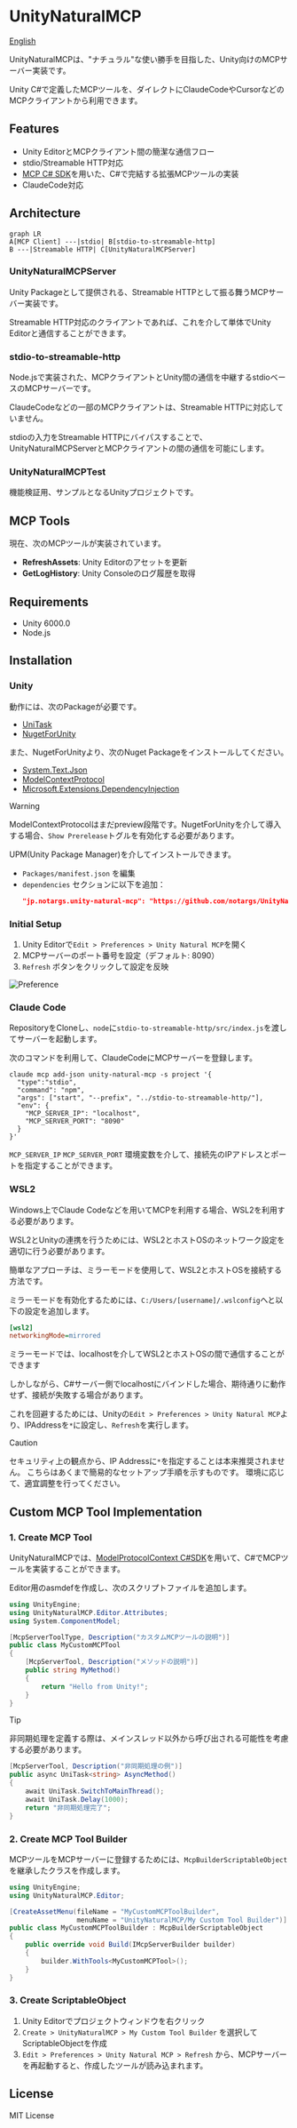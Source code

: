 # UnityNaturalMCP

[English](README.md)

UnityNaturalMCPは、"ナチュラル"な使い勝手を目指した、Unity向けのMCPサーバー実装です。

Unity C#で定義したMCPツールを、ダイレクトにClaudeCodeやCursorなどのMCPクライアントから利用できます。

## Features
- Unity EditorとMCPクライアント間の簡潔な通信フロー
- stdio/Streamable HTTP対応
- [MCP C# SDK](https://github.com/modelcontextprotocol/csharp-sdk)を用いた、C#で完結する拡張MCPツールの実装
- ClaudeCode対応

## Architecture
```mermaid
graph LR
A[MCP Client] ---|stdio| B[stdio-to-streamable-http]
B ---|Streamable HTTP| C[UnityNaturalMCPServer]
```

### UnityNaturalMCPServer
Unity Packageとして提供される、Streamable HTTPとして振る舞うMCPサーバー実装です。

Streamable HTTP対応のクライアントであれば、これを介して単体でUnity Editorと通信することができます。

### stdio-to-streamable-http
Node.jsで実装された、MCPクライアントとUnity間の通信を中継するstdioベースのMCPサーバーです。

ClaudeCodeなどの一部のMCPクライアントは、Streamable HTTPに対応していません。

stdioの入力をStreamable HTTPにバイパスすることで、UnityNaturalMCPServerとMCPクライアントの間の通信を可能にします。

### UnityNaturalMCPTest
機能検証用、サンプルとなるUnityプロジェクトです。

## MCP Tools
現在、次のMCPツールが実装されています。

- **RefreshAssets**: Unity Editorのアセットを更新
- **GetLogHistory**: Unity Consoleのログ履歴を取得

## Requirements
- Unity 6000.0
- Node.js

## Installation

### Unity
動作には、次のPackageが必要です。
- [UniTask](https://github.com/Cysharp/UniTask)
- [NugetForUnity](https://github.com/GlitchEnzo/NuGetForUnity)

また、NugetForUnityより、次のNuget Packageをインストールしてください。
- [System.Text.Json](https://www.nuget.org/packages/System.Text.Json/)
- [ModelContextProtocol](https://www.nuget.org/packages/ModelContextProtocol/)
- [Microsoft.Extensions.DependencyInjection](https://www.nuget.org/packages/Microsoft.Extensions.DependencyInjection/)

> [!WARNING]
> ModelContextProtocolはまだpreview段階です。NugetForUnityを介して導入する場合、`Show Prerelease`トグルを有効化する必要があります。

UPM(Unity Package Manager)を介してインストールできます。

- `Packages/manifest.json` を編集
- `dependencies` セクションに以下を追加：
  ```json
  "jp.notargs.unity-natural-mcp": "https://github.com/notargs/UnityNaturalMCP.git?path=/UnityNaturalMCPServer"
  ```

### Initial Setup
1. Unity Editorで`Edit > Preferences > Unity Natural MCP`を開く
2. MCPサーバーのポート番号を設定（デフォルト: 8090）
3. `Refresh` ボタンをクリックして設定を反映

![Preference](docs/images/preferences.png)

### Claude Code
RepositoryをCloneし、`node`に`stdio-to-streamable-http/src/index.js`を渡してサーバーを起動します。

次のコマンドを利用して、ClaudeCodeにMCPサーバーを登録します。
```
claude mcp add-json unity-natural-mcp -s project '{
  "type":"stdio",
  "command": "npm",
  "args": ["start", "--prefix", "../stdio-to-streamable-http/"],
  "env": {
    "MCP_SERVER_IP": "localhost",
    "MCP_SERVER_PORT": "8090"
  }
}'
```

`MCP_SERVER_IP` `MCP_SERVER_PORT` 環境変数を介して、接続先のIPアドレスとポートを指定することができます。


### WSL2
Windows上でClaude Codeなどを用いてMCPを利用する場合、WSL2を利用する必要があります。

WSL2とUnityの連携を行うためには、WSL2とホストOSのネットワーク設定を適切に行う必要があります。

簡単なアプローチは、ミラーモードを使用して、WSL2とホストOSを接続する方法です。

ミラーモードを有効化するためには、`C:/Users/[username]/.wslconfig`へと以下の設定を追加します。
```ini
[wsl2]
networkingMode=mirrored
```

ミラーモードでは、localhostを介してWSL2とホストOSの間で通信することができます

しかしながら、C#サーバー側でlocalhostにバインドした場合、期待通りに動作せず、接続が失敗する場合があります。

これを回避するためには、Unityの`Edit > Preferences > Unity Natural MCP`より、IPAddressを`*`に設定し、`Refresh`を実行します。

> [!CAUTION]
> セキュリティ上の観点から、IP Addressに`*`を指定することは本来推奨されません。
> こちらはあくまで簡易的なセットアップ手順を示すものです。
> 環境に応じて、適宜調整を行ってください。

## Custom MCP Tool Implementation

### 1. Create MCP Tool
UnityNaturalMCPでは、[ModelProtocolContext C#SDK](https://github.com/modelcontextprotocol/csharp-sdk)を用いて、C#でMCPツールを実装することができます。

Editor用のasmdefを作成し、次のスクリプトファイルを追加します。

```csharp
using UnityEngine;
using UnityNaturalMCP.Editor.Attributes;
using System.ComponentModel;

[McpServerToolType, Description("カスタムMCPツールの説明")]
public class MyCustomMCPTool
{
    [McpServerTool, Description("メソッドの説明")]
    public string MyMethod()
    {
        return "Hello from Unity!";
    }
}
```

> [!TIP]
> 非同期処理を定義する際は、メインスレッド以外から呼び出される可能性を考慮する必要があります。

```csharp
[McpServerTool, Description("非同期処理の例")]
public async UniTask<string> AsyncMethod()
{
    await UniTask.SwitchToMainThread();
    await UniTask.Delay(1000);
    return "非同期処理完了";
}
```

### 2. Create MCP Tool Builder
MCPツールをMCPサーバーに登録するためには、`McpBuilderScriptableObject`を継承したクラスを作成します。
```csharp
using UnityEngine;
using UnityNaturalMCP.Editor;

[CreateAssetMenu(fileName = "MyCustomMCPToolBuilder", 
                 menuName = "UnityNaturalMCP/My Custom Tool Builder")]
public class MyCustomMCPToolBuilder : McpBuilderScriptableObject
{
    public override void Build(IMcpServerBuilder builder)
    {
        builder.WithTools<MyCustomMCPTool>();
    }
}
```


### 3. Create ScriptableObject
1. Unity Editorでプロジェクトウィンドウを右クリック
2. `Create > UnityNaturalMCP > My Custom Tool Builder` を選択してScriptableObjectを作成
3. `Edit > Preferences > Unity Natural MCP > Refresh` から、MCPサーバーを再起動すると、作成したツールが読み込まれます。

## License

MIT License